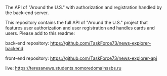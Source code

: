 The API of "Around the U.S." with authorization and registration handled by the back-end server.

This repository contains the full API of "Around the U.S." project that features user authorization and user registration and handles cards and users. Please add to this readme:

back-end repository:
https://github.com/TaskForce73/news-explorer-backend

front-end repository:
https://github.com/TaskForce73/news-explorer-api

live:
https://teresanews.students.nomoredomainssbs.ru

